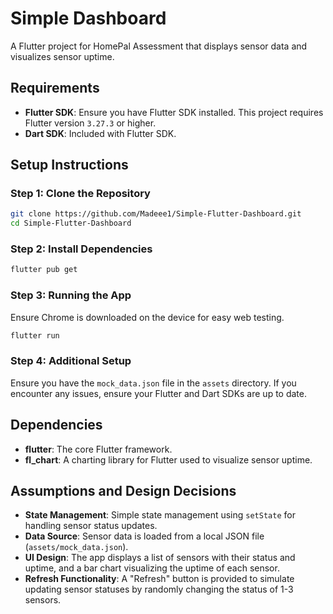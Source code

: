 # Simple Dashboard

A Flutter project for HomePal Assessment that displays sensor data and visualizes sensor uptime.

## Requirements

- **Flutter SDK**: Ensure you have Flutter SDK installed. This project requires Flutter version `3.27.3` or higher.
- **Dart SDK**: Included with Flutter SDK.

## Setup Instructions

### Step 1: Clone the Repository

```sh
git clone https://github.com/Madeee1/Simple-Flutter-Dashboard.git
cd Simple-Flutter-Dashboard
```

### Step 2: Install Dependencies

```sh
flutter pub get
```

### Step 3: Running the App

Ensure Chrome is downloaded on the device for easy web testing.

```sh
flutter run
```

### Step 4: Additional Setup

Ensure you have the `mock_data.json` file in the `assets` directory.
If you encounter any issues, ensure your Flutter and Dart SDKs are up to date.

## Dependencies

- **flutter**: The core Flutter framework.
- **fl_chart**: A charting library for Flutter used to visualize sensor uptime.

## Assumptions and Design Decisions

- **State Management**: Simple state management using `setState` for handling sensor status updates.
- **Data Source**: Sensor data is loaded from a local JSON file (`assets/mock_data.json`).
- **UI Design**: The app displays a list of sensors with their status and uptime, and a bar chart visualizing the uptime of each sensor.
- **Refresh Functionality**: A "Refresh" button is provided to simulate updating sensor statuses by randomly changing the status of 1-3 sensors.
